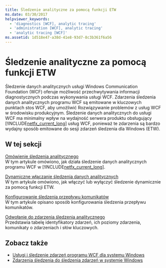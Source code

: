 ```yaml
---
title: Śledzenie analityczne za pomocą funkcji ETW
ms.date: 03/30/2017
helpviewer_keywords:
  - 'diagnostics [WCF], analytic tracing'
  - 'administration [WCF], analytic tracing'
  - 'analytic tracing [WCF]'
ms.assetid: 1d518e47-a38d-41e8-93d7-8c3b361f6a56
---
```

# <a name="analytic-tracing-with-etw"></a>Śledzenie analityczne za pomocą funkcji ETW
Śledzenie danych analitycznych usługi Windows Communication Foundation (WCF) oferuje możliwość przechwytywania informacji diagnostycznych podczas wykonywania usługi WCF. Zdarzenia śledzenia danych analitycznych programu WCF są emitowane w kluczowych punktach stos WCF, aby umożliwić Rozwiązywanie problemów z usług WCF w środowisku produkcyjnym. Śledzenie danych analitycznych do usługi WCF ma minimalny wpływ na wydajność serwera produktu obsługujący [!INCLUDE[netfx_current_long](../../../../../includes/netfx-current-long-md.md)] usług WCF, ponieważ te zdarzenia są bardzo wydajny sposób emitowane do sesji zdarzeń śledzenia dla Windows (ETW).  
  
## <a name="in-this-section"></a>W tej sekcji  
 [Omówienie śledzenia analitycznego](../../../../../docs/framework/wcf/diagnostics/etw/analytic-tracing-overview.md)  
 W tym artykule omówiono, jak działa śledzenie danych analitycznych programu WCF w [!INCLUDE[netfx_current_long](../../../../../includes/netfx-current-long-md.md)].  
  
 [Dynamiczne włączanie śledzenia danych analitycznych](../../../../../docs/framework/wcf/diagnostics/etw/dynamically-enabling-analytic-tracing.md)  
 W tym artykule omówiono, jak włączyć lub wyłączyć śledzenie dynamicznie za pomocą funkcji ETW.  
  
 [Konfigurowanie śledzenia przepływu komunikatów](../../../../../docs/framework/wcf/diagnostics/etw/configuring-message-flow-tracing.md)  
 W tym artykule opisano sposób konfigurowania śledzenia przepływu komunikatów.  
  
 [Odwołanie do zdarzenia śledzenia analitycznego](../../../../../docs/framework/wcf/diagnostics/etw/analytic-trace-event-reference.md)  
 Przedstawia tabelę identyfikatory zdarzeń, ich poziomy zdarzenia, komunikaty o zdarzeniach i słów kluczowych.  
  
## <a name="see-also"></a>Zobacz także
- [Usługi i śledzenie zdarzeń programu WCF dla systemu Windows](../../../../../docs/framework/wcf/samples/wcf-services-and-event-tracing-for-windows.md)
- [Zdarzenia śledzenia do śledzenia zdarzeń w systemie Windows](../../../../../docs/framework/windows-workflow-foundation/samples/tracking-events-into-event-tracing-in-windows.md)
